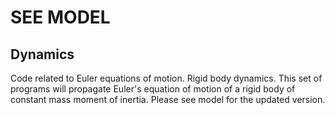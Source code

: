 # SEE MODEL
## Dynamics
Code related to Euler equations of motion. Rigid body dynamics. This set of
programs will propagate Euler's equation of motion of a rigid body of constant
mass moment of inertia. Please see model for the updated version.
